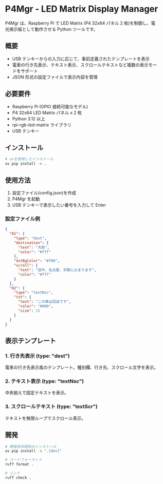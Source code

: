 # P4Mgr - LED Matrix Display Manager

P4Mgr は、Raspberry Pi で LED Matrix (P4 32x64 パネル 2 枚)を制御し、電光掲示板として動作させる Python ツールです。

## 概要

- USB テンキーからの入力に応じて、事前定義されたテンプレートを表示
- 電車の行き先表示、テキスト表示、スクロールテキストなど複数の表示モードをサポート
- JSON 形式の設定ファイルで表示内容を管理

## 必要要件

- Raspberry Pi (GPIO 接続可能なモデル)
- P4 32x64 LED Matrix パネル x 2 枚
- Python 3.12 以上
- rpi-rgb-led-matrix ライブラリ
- USB テンキー

## インストール

```bash
# uvを使用したインストール
uv pip install -e .
```

## 使用方法

1. 設定ファイル(config.json)を作成
2. P4Mgr を起動
3. USB テンキーで表示したい番号を入力して Enter

### 設定ファイル例

```json
{
  "01": {
    "type": "dest",
    "destination": {
      "text": "大阪",
      "color": "#fff"
    },
    "dstBgColor": "#f00",
    "scroll": {
      "text": "途中、名古屋、京都に止まります",
      "color": "#fff"
    }
  },
  "02": {
    "type": "textNsc",
    "txt": {
      "text": "この車は回送です",
      "color": "#000",
      "size": 15
    }
  }
}
```

## 表示テンプレート

### 1. 行き先表示 (type: "dest")

電車の行き先表示風のテンプレート。種別欄、行き先、スクロール文字を表示。

### 2. テキスト表示 (type: "textNsc")

中央揃えで固定テキストを表示。

### 3. スクロールテキスト (type: "textScr")

テキストを無限ループでスクロール表示。

## 開発

```bash
# 開発依存関係のインストール
uv pip install -e ".[dev]"

# コードフォーマット
ruff format .

# リント
ruff check .
```

